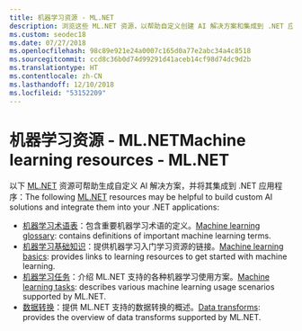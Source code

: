 ```yaml
---
title: 机器学习资源 - ML.NET
description: 浏览这些 ML.NET 资源，以帮助自定义创建 AI 解决方案和集成到 .NET 应用程序。
ms.custom: seodec18
ms.date: 07/27/2018
ms.openlocfilehash: 98c89e921e24a0007c165d0a77e2abc34a4c8518
ms.sourcegitcommit: ccd8c36b0d74d99291d41aceb14cf98d74dc9d2b
ms.translationtype: HT
ms.contentlocale: zh-CN
ms.lasthandoff: 12/10/2018
ms.locfileid: "53152209"
---
```

# <a name="machine-learning-resources---mlnet"></a><span data-ttu-id="c1078-103">机器学习资源 - ML.NET</span><span class="sxs-lookup"><span data-stu-id="c1078-103">Machine learning resources - ML.NET</span></span>

<span data-ttu-id="c1078-104">以下 [ML.NET](../index.md) 资源可帮助生成自定义 AI 解决方案，并将其集成到 .NET 应用程序：</span><span class="sxs-lookup"><span data-stu-id="c1078-104">The following  [ML.NET](../index.md) resources may be helpful to build custom AI solutions and integrate them into your .NET applications:</span></span>

- <span data-ttu-id="c1078-105">[机器学习术语表](glossary.md)：包含重要机器学习术语的定义。</span><span class="sxs-lookup"><span data-stu-id="c1078-105">[Machine learning glossary](glossary.md): contains definitions of important machine learning terms.</span></span>
- <span data-ttu-id="c1078-106">[机器学习基础知识](basics.md)：提供机器学习入门学习资源的链接。</span><span class="sxs-lookup"><span data-stu-id="c1078-106">[Machine learning basics](basics.md): provides links to learning resources to get started with machine learning.</span></span>
- <span data-ttu-id="c1078-107">[机器学习任务](tasks.md)：介绍 ML.NET 支持的各种机器学习使用方案。</span><span class="sxs-lookup"><span data-stu-id="c1078-107">[Machine learning tasks](tasks.md): describes various machine learning usage scenarios supported by ML.NET.</span></span>
- <span data-ttu-id="c1078-108">[数据转换](transforms.md)：提供 ML.NET 支持的数据转换的概述。</span><span class="sxs-lookup"><span data-stu-id="c1078-108">[Data transforms](transforms.md): provides the overview of data transforms supported by ML.NET.</span></span>
